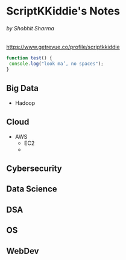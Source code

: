 # ScriptKKiddie's Notes
###### by Shobhit Sharma

https://www.getrevue.co/profile/scriptkkiddie

```javascript
function test() {
 console.log("look ma’, no spaces");
}
```

## Big Data
   * Hadoop
## Cloud
   * AWS
     * EC2
     * 
## Cybersecurity
## Data Science
## DSA
## OS
## WebDev
## 
